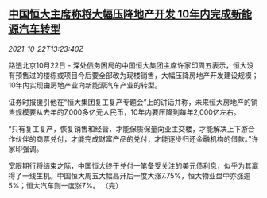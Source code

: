 <!--1634909462000-->
[中国恒大主席称将大幅压降地产开发 10年内完成新能源汽车转型](https://cn.reuters.com/article/china-evergrande-rea-ev-1022-idCNKBS2HC1FW)
------

<div><i>2021-10-22T13:23:40Z</i></div><p>路透北京10月22日 - 深处债务困局的中国恒大集团主席许家印周五表示，恒大没有预售过的楼栋或项目今后要全部改为现楼销售，大幅压降房地产开发建设规模；10年内实现由房地产业向新能源汽车产业的转型。</p><p>证券时报援引他在“恒大集团复工复产专题会”上的讲话并称，未来恒大房地产的销售规模要从去年的7,000多亿元人民币，10年内要压降到每年2,000亿左右。</p><p>“只有复工复产，恢复销售和经营，才能保质保量向业主交楼，才能解决上下游合作伙伴的商票兑付，才能完成财富产品的兑付，才能逐步归还金融机构的借款。”许家印强调。</p><p>宽限期行将结束之际，中国恒大终于兑付一笔备受关注的美元债利息，似乎为其赢得了一线生机。中国恒大周五大幅高开后一度大涨7.75%，恒大物业盘中亦涨逾5%；恒大汽车则一度涨7%。 （完）</p>
